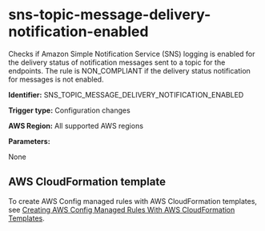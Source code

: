 # sns\-topic\-message\-delivery\-notification\-enabled<a name="sns-topic-message-delivery-notification-enabled"></a>

Checks if Amazon Simple Notification Service \(SNS\) logging is enabled for the delivery status of notification messages sent to a topic for the endpoints\. The rule is NON\_COMPLIANT if the delivery status notification for messages is not enabled\. 

**Identifier:** SNS\_TOPIC\_MESSAGE\_DELIVERY\_NOTIFICATION\_ENABLED

**Trigger type:** Configuration changes

**AWS Region:** All supported AWS regions

**Parameters:**

None  

## AWS CloudFormation template<a name="w76aac11c31c17b7d489c15"></a>

To create AWS Config managed rules with AWS CloudFormation templates, see [Creating AWS Config Managed Rules With AWS CloudFormation Templates](aws-config-managed-rules-cloudformation-templates.md)\.